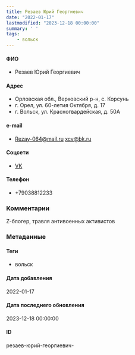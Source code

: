 ```yaml
---
title: Резаев Юрий Георгиевич
date: "2022-01-17"
lastmodified: "2023-12-18 00:00:00"
summary: ' '
tags: 
    - вольск
---
```

<!--# pp1-->
<!--## Фигурант-->
<!--### Личные данные-->
#### ФИО
- Резаев Юрий Георгиевич
#### Адрес
- Орловская обл., Верховский р-н, с. Корсунь
- г. Орел, ул. 60-летия Октября, д. 17
- г. Вольск, ул. Красногвардейская, д. 50А
#### e-mail
- Rezay-064@mail.ru xcv@bk.ru
#### Соцсети
- [VK](https://vk.com/georgiy064)
#### Телефон
- +79038812233
### Комментарии
Z-блогер, травля антивоенных активистов
### Метаданные
#### Теги
- вольск
#### Дата добавления
2022-01-17
#### Дата последнего обновления
2023-12-18 00:00:00
#### ID
резаев-юрий-георгиевич-
<!--## END;-->
